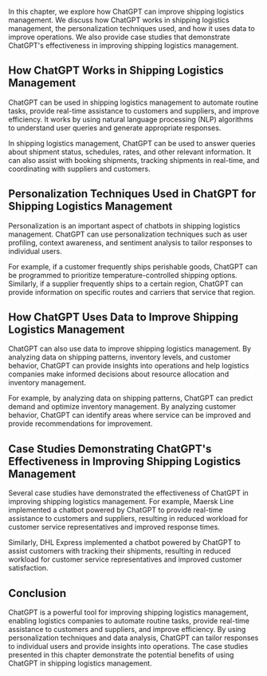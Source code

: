 

In this chapter, we explore how ChatGPT can improve shipping logistics management. We discuss how ChatGPT works in shipping logistics management, the personalization techniques used, and how it uses data to improve operations. We also provide case studies that demonstrate ChatGPT's effectiveness in improving shipping logistics management.

How ChatGPT Works in Shipping Logistics Management
--------------------------------------------------

ChatGPT can be used in shipping logistics management to automate routine tasks, provide real-time assistance to customers and suppliers, and improve efficiency. It works by using natural language processing (NLP) algorithms to understand user queries and generate appropriate responses.

In shipping logistics management, ChatGPT can be used to answer queries about shipment status, schedules, rates, and other relevant information. It can also assist with booking shipments, tracking shipments in real-time, and coordinating with suppliers and customers.

Personalization Techniques Used in ChatGPT for Shipping Logistics Management
----------------------------------------------------------------------------

Personalization is an important aspect of chatbots in shipping logistics management. ChatGPT can use personalization techniques such as user profiling, context awareness, and sentiment analysis to tailor responses to individual users.

For example, if a customer frequently ships perishable goods, ChatGPT can be programmed to prioritize temperature-controlled shipping options. Similarly, if a supplier frequently ships to a certain region, ChatGPT can provide information on specific routes and carriers that service that region.

How ChatGPT Uses Data to Improve Shipping Logistics Management
--------------------------------------------------------------

ChatGPT can also use data to improve shipping logistics management. By analyzing data on shipping patterns, inventory levels, and customer behavior, ChatGPT can provide insights into operations and help logistics companies make informed decisions about resource allocation and inventory management.

For example, by analyzing data on shipping patterns, ChatGPT can predict demand and optimize inventory management. By analyzing customer behavior, ChatGPT can identify areas where service can be improved and provide recommendations for improvement.

Case Studies Demonstrating ChatGPT's Effectiveness in Improving Shipping Logistics Management
---------------------------------------------------------------------------------------------

Several case studies have demonstrated the effectiveness of ChatGPT in improving shipping logistics management. For example, Maersk Line implemented a chatbot powered by ChatGPT to provide real-time assistance to customers and suppliers, resulting in reduced workload for customer service representatives and improved response times.

Similarly, DHL Express implemented a chatbot powered by ChatGPT to assist customers with tracking their shipments, resulting in reduced workload for customer service representatives and improved customer satisfaction.

Conclusion
----------

ChatGPT is a powerful tool for improving shipping logistics management, enabling logistics companies to automate routine tasks, provide real-time assistance to customers and suppliers, and improve efficiency. By using personalization techniques and data analysis, ChatGPT can tailor responses to individual users and provide insights into operations. The case studies presented in this chapter demonstrate the potential benefits of using ChatGPT in shipping logistics management.
